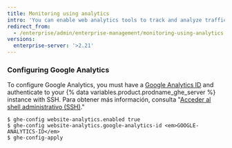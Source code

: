 ```yaml
---
title: Monitoring using analytics
intro: 'You can enable web analytics tools to track and analyze traffic for your {% data variables.product.prodname_ghe_server %} instance.'
redirect_from:
  - /enterprise/admin/enterprise-management/monitoring-using-analytics
versions:
  enterprise-server: '>2.21'
---
```


### Configuring Google Analytics

To configure Google Analytics, you must have a [Google Analytics ID](https://analytics.google.com/) and authenticate to your {% data variables.product.prodname_ghe_server %} instance with SSH. Para obtener más información, consulta "[Acceder al shell administrativo (SSH)](/enterprise/admin/configuration/accessing-the-administrative-shell-ssh)."

```shell
$ ghe-config website-analytics.enabled true
$ ghe-config website-analytics.google-analytics-id <em>GOOGLE-ANALYTICS-ID</em>
$ ghe-config-apply
```
